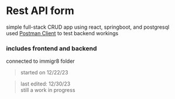 # Rest API form
simple full-stack CRUD app using react, springboot, and postgresql  
used [Postman Client](https://web.postman.co/) to test backend workings  

### includes frontend and backend
connected to immigr8 folder

>started on 12/22/23  
  
>last edited: 12/30/23  
still a work in progress  

